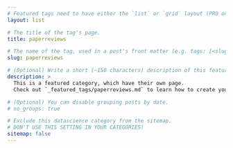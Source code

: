 ```yaml
---
# Featured tags need to have either the `list` or `grid` layout (PRO only).
layout: list

# The title of the tag's page.
title: paperreviews

# The name of the tag, used in a post's front matter (e.g. tags: [<slug>]).
slug: paperreviews

# (Optional) Write a short (~150 characters) description of this featured tag.
description: >
  This is a featured category, which have their own page.
  Check out `_featured_tags/paperreviews.md` to learn how to create your own.

# (Optional) You can disable grouping posts by date.
# no_groups: true

# Exclude this datascience category from the sitemap.
# DON'T USE THIS SETTING IN YOUR CATEGORIES!
sitemap: false
---
```

